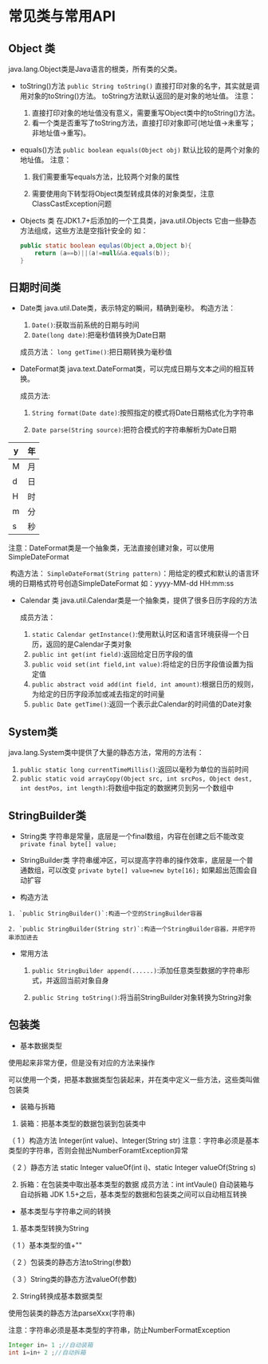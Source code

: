 # 常⻅类与常用API

## Object 类

java.lang.Object类是Java语言的根类，所有类的父类。

- toString()方法
  `public String toString()`
  直接打印对象的名字，其实就是调用对象的toString()方法。
  toString方法默认返回的是对象的地址值。
  注意：
  1.  直接打印对象的地址值没有意义，需要重写Object类中的toString()方法。
  2.  看一个类是否重写了toString方法，直接打印对象即可(地址值->未重写；非地址值->重写)。
- equals()方法
  `public boolean equals(Object obj)`
  默认比较的是两个对象的地址值。
  注意：
  	1. 我们需要重写equals方法，比较两个对象的属性
  
   	2. 需要使用向下转型将Object类型转成具体的对象类型，注意ClassCastException问题
- Objects 类
  在JDK1.7+后添加的一个工具类，java.util.Objects
  它由一些静态方法组成，这些方法是空指针安全的
  如：

  ```java
  public static boolean equlas(Object a,Object b){
      return (a==b)||(a!=null&&a.equals(b));
  }
  ```

  

## 日期时间类


- Date类
java.util.Date类，表示特定的瞬间，精确到毫秒。
	构造方法：
	1. `Date()`:获取当前系统的日期与时间
	2. `Date(long date)`:把毫秒值转换为Date日期
	
	成员方法：
		  `long getTime()`:把日期转换为毫秒值
	
- DateFormat类
    java.text.DateFormat类，可以完成日期与文本之间的相互转换。

    成员方法:

    1. `String format(Date date)`:按照指定的模式将Date日期格式化为字符串

    2. `Date parse(String source)`:把符合模式的字符串解析为Date日期

    

| y    | 年   |
| ---- | ---- |
| M    | 月   |
| d    | 日   |
| H    | 时   |
| m    | 分   |
| s    | 秒   |



注意：DateFormat类是一个抽象类，无法直接创建对象，可以使用SimpleDateFormat

​	构造方法：
​	`SimpleDateFormat(String pattern)`：用给定的模式和默认的语言环境的日期格式符号创造SimpleDateFormat
如：yyyy-MM-dd HH:mm:ss

-   Calendar 类
    java.util.Calendar类是一个抽象类，提供了很多日历字段的方法
    
	成员方法：
	
	1. `static Calendar getInstance()`:使用默认时区和语言环境获得一个日历，返回的是Calendar子类对象
	2. `public int get(int field)`:返回给定日历字段的值
	3. `public void set(int field,int value)`:将给定的日历字段值设置为指定值
	4. `public abstract void add(int field, int amount)`:根据日历的规则，为给定的日历字段添加或减去指定的时间量
	5. `public Date getTime()`:返回一个表示此Calendar的时间值的Date对象

## System类

java.lang.System类中提供了大量的静态方法，常用的方法有：


1. `public static long currentTimeMillis()`:返回以毫秒为单位的当前时间
2. `public static void arrayCopy(Object src, int srcPos, Object dest, int destPos, int length)`:将数组中指定的数据拷⻉到另一个数组中

## StringBuilder类

-   String类
    字符串是常量，底层是一个final数组，内容在创建之后不能改变
    `private final byte[] value;`
    
-   StringBuilder类
    字符串缓冲区，可以提高字符串的操作效率，底层是一个普通数组，可以改变
    `private byte[] value=new byte[16];`
    如果超出范围会自动扩容

-    构造方法

    1. `public StringBuilder()`:构造一个空的StringBuilder容器

    2. `public StringBuilder(String str)`:构造一个StringBuilder容器，并把字符串添加进去  

-    常用方法

     1.  `public StringBuilder append(......)`:添加任意类型数据的字符串形式，并返回当前对象自身

     2. `public String toString()`:将当前StringBuilder对象转换为String对象

   

## 包装类

- 基本数据类型

使用起来非常方便，但是没有对应的方法来操作

可以使用一个类，把基本数据类型包装起来，并在类中定义一些方法，这些类叫做包装类

- 装箱与拆箱
 1. 装箱：把基本类型的数据包装到包装类中

  （ 1 ）构造方法
  Integer(int value)、Integer(String str)
  注意：字符串必须是基本类型的字符串，否则会抛出NumberForamtException异常

  （ 2 ）静态方法
  static Integer valueOf(int i)、static Integer valueOf(String s)

2. 拆箱：在包装类中取出基本类型的数据
  成员方法：int intVaule()
  自动装箱与自动拆箱
  JDK 1.5+之后，基本类型的数据和包装类之间可以自动相互转换

- 基本类型与字符串之间的转换
1. 基本类型转换为String

  （ 1 ）基本类型的值+""

  （ 2 ）包装类的静态方法toString(参数)

  （ 3 ）String类的静态方法valueOf(参数)

2. String转换成基本数据类型

  使用包装类的静态方法parseXxx(字符串)

  注意：字符串必须是基本类型的字符串，防止NumberFormatException


```java
Integer in= 1 ;//自动装箱
int i=in+ 2 ;//自动拆箱
```
